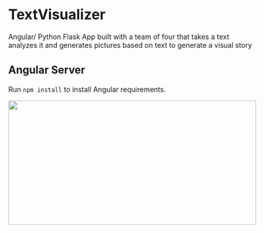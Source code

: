 # TextVisualizer

Angular/ Python Flask App built with a team of four that takes a text analyzes it and generates pictures based on text to generate a visual story

## Angular Server

Run `npm install` to install Angular requirements.

<img src = http://g.recordit.co/aGzn4Z5gGn.gif width =500 height =250><br>
